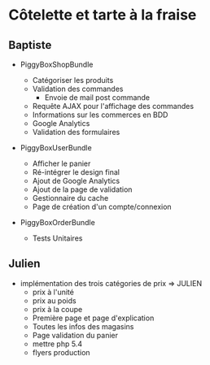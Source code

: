 # Côtelette et tarte à la fraise

## Baptiste

* PiggyBoxShopBundle
	* Catégoriser les produits
	* Validation des commandes
		* Envoie de mail post commande
	* Requête AJAX pour l'affichage des commandes
	* Informations sur les commerces en BDD
	* Google Analytics
	* Validation des formulaires

* PiggyBoxUserBundle
	* Afficher le panier
	* Ré-intégrer le design final
	* Ajout de Google Analytics
	* Ajout de la page de validation
	* Gestionnaire du cache
	* Page de création d'un compte/connexion

* PiggyBoxOrderBundle
	* Tests Unitaires

## Julien

* implémentation des trois catégories de prix => JULIEN
	* prix à l'unité
	* prix au poids
	* prix à la coupe
 	* Première page et page d'explication
	* Toutes les infos des magasins
	* Page validation du panier
	* mettre php 5.4
	* flyers production
